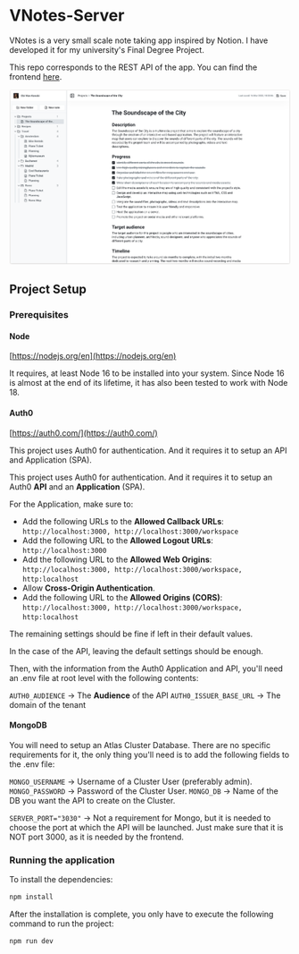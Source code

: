 # VNotes-Server

VNotes is a very small scale note taking app inspired by Notion. I have developed it for my university's Final Degree Project.

This repo corresponds to the REST API of the app. You can find the frontend [here](https://github.com/JustDMare/VNotes).

![Screenshot of the workspace of the app](./src/assets/landing-image.png)

## Project Setup

### Prerequisites

#### Node

[https://nodejs.org/en](https://nodejs.org/en)

It requires, at least Node 16 to be installed into your system. Since Node 16 is almost at the end of its lifetime, it has also been tested to work with Node 18.

#### Auth0

[https://auth0.com/](https://auth0.com/)

This project uses Auth0 for authentication. And it requires it to setup an API and Application (SPA).

This project uses Auth0 for authentication. And it requires it to setup an Auth0 **API** and an  **Application** (SPA).

For the Application, make sure to:

* Add the following URLs to the **Allowed Callback URLs**: `http://localhost:3000, http://localhost:3000/workspace`
* Add the following URL to the **Allowed Logout URLs**: `http://localhost:3000`
* Add the following URL to the **Allowed Web Origins**: `http://localhost:3000, http://localhost:3000/workspace, http:localhost`
* Allow **Cross-Origin Authentication**.
* Add the following URL to the **Allowed Origins (CORS)**: `http://localhost:3000, http://localhost:3000/workspace, http:localhost`

The remaining settings should be fine if left in their default values.

In the case of the API, leaving the default settings should be enough.

Then, with the information from the Auth0 Application and API, you'll need an .env file at root level with the following contents:

`AUTH0_AUDIENCE` -> The **Audience** of the API
`AUTH0_ISSUER_BASE_URL` -> The domain of the tenant

#### MongoDB

You will need to setup an Atlas Cluster Database. There are no specific requirements for it, the only thing you'll need is to add the following fields to the .env file:


`MONGO_USERNAME` -> Username of a Cluster User (preferably admin).
`MONGO_PASSWORD` -> Password of the Cluster User.
`MONGO_DB` -> Name of the DB you want the API to create on the Cluster.

`SERVER_PORT="3030"` -> Not a requirement for Mongo, but it is needed to choose the port at which the API will be launched. Just make sure that it is NOT port 3000, as it is needed by the frontend.


### Running the application

To install the dependencies:

```sh
npm install
```

After the installation is complete, you only have to execute the following command to run the project:

```sh
npm run dev
```
